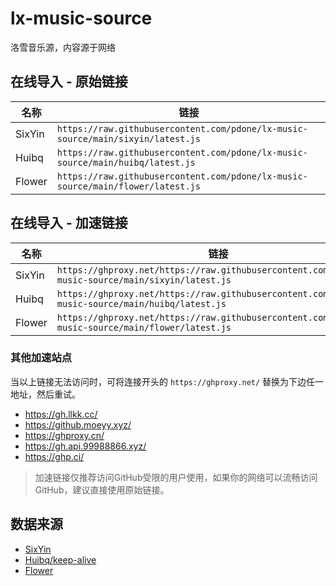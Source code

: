 # lx-music-source
洛雪音乐源，内容源于网络

## 在线导入 - 原始链接

名称|链接
-|-
SixYin|`https://raw.githubusercontent.com/pdone/lx-music-source/main/sixyin/latest.js`
Huibq|`https://raw.githubusercontent.com/pdone/lx-music-source/main/huibq/latest.js`
Flower|`https://raw.githubusercontent.com/pdone/lx-music-source/main/flower/latest.js`

## 在线导入 - 加速链接

名称|链接
-|-
SixYin|`https://ghproxy.net/https://raw.githubusercontent.com/pdone/lx-music-source/main/sixyin/latest.js`
Huibq|`https://ghproxy.net/https://raw.githubusercontent.com/pdone/lx-music-source/main/huibq/latest.js`
Flower|`https://ghproxy.net/https://raw.githubusercontent.com/pdone/lx-music-source/main/flower/latest.js`

### 其他加速站点

当以上链接无法访问时，可将连接开头的 `https://ghproxy.net/` 替换为下边任一地址，然后重试。

- https://gh.llkk.cc/
- https://github.moeyy.xyz/
- https://ghproxy.cn/
- https://gh.api.99988866.xyz/
- https://ghp.ci/

> 加速链接仅推荐访问GitHub受限的用户使用，如果你的网络可以流畅访问GitHub，建议直接使用原始链接。

## 数据来源
- [SixYin](https://www.sixyin.com/)
- [Huibq/keep-alive](https://github.com/Huibq/keep-alive/)
- [Flower](https://github.com/OneCodeMonkey/music-sources)
